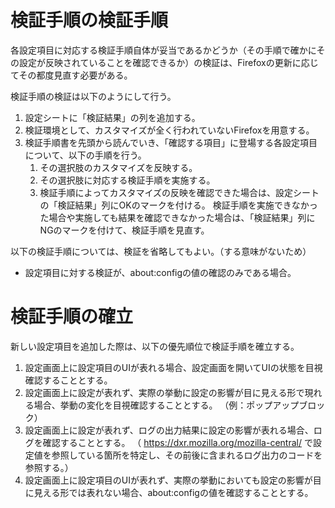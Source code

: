 # 検証手順の検証手順

各設定項目に対応する検証手順自体が妥当であるかどうか（その手順で確かにその設定が反映されていることを確認できるか）の検証は、Firefoxの更新に応じてその都度見直す必要がある。

検証手順の検証は以下のようにして行う。

 1. 設定シートに「検証結果」の列を追加する。
 2. 検証環境として、カスタマイズが全く行われていないFirefoxを用意する。
 3. 検証手順書を先頭から読んでいき、「確認する項目」に登場する各設定項目について、以下の手順を行う。
    1. その選択肢のカスタマイズを反映する。
    2. その選択肢に対応する検証手順を実施する。
    3. 検証手順によってカスタマイズの反映を確認できた場合は、設定シートの「検証結果」列にOKのマークを付ける。
       検証手順を実施できなかった場合や実施しても結果を確認できなかった場合は、「検証結果」列にNGのマークを付けて、検証手順を見直す。

以下の検証手順については、検証を省略してもよい。（する意味がないため）

 * 設定項目に対する検証が、about:configの値の確認のみである場合。

# 検証手順の確立

新しい設定項目を追加した際は、以下の優先順位で検証手順を確立する。

 1. 設定画面上に設定項目のUIが表れる場合、設定画面を開いてUIの状態を目視確認することとする。
 2. 設定画面上に設定が表れず、実際の挙動に設定の影響が目に見える形で現れる場合、挙動の変化を目視確認することとする。
    （例：ポップアップブロック）
 3. 設定画面上に設定が表れず、ログの出力結果に設定の影響が表れる場合、ログを確認することとする。
    （ https://dxr.mozilla.org/mozilla-central/ で設定値を参照している箇所を特定し、その前後に含まれるログ出力のコードを参照する。）
 4. 設定画面上に設定項目のUIが表れず、実際の挙動においても設定の影響が目に見える形では表れない場合、about:configの値を確認することとする。

